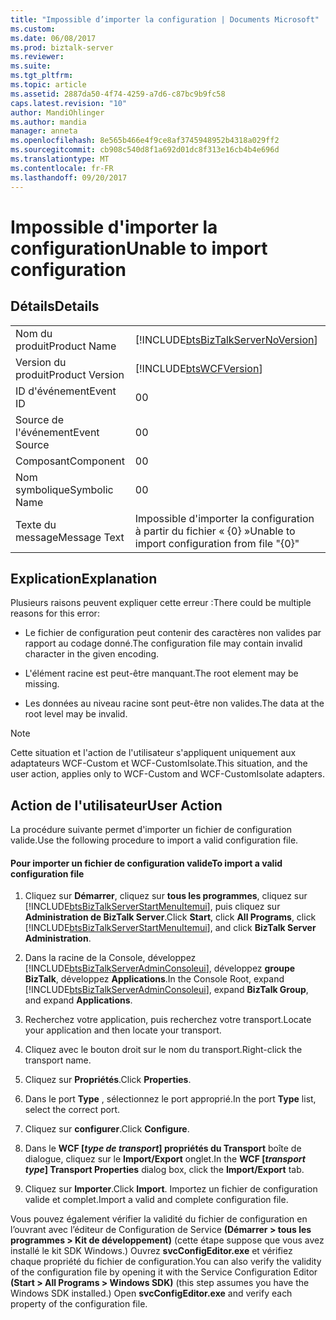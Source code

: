 ```yaml
---
title: "Impossible d’importer la configuration | Documents Microsoft"
ms.custom: 
ms.date: 06/08/2017
ms.prod: biztalk-server
ms.reviewer: 
ms.suite: 
ms.tgt_pltfrm: 
ms.topic: article
ms.assetid: 2887da50-4f74-4259-a7d6-c87bc9b9fc58
caps.latest.revision: "10"
author: MandiOhlinger
ms.author: mandia
manager: anneta
ms.openlocfilehash: 8e565b466e4f9ce8af3745948952b4318a029ff2
ms.sourcegitcommit: cb908c540d8f1a692d01dc8f313e16cb4b4e696d
ms.translationtype: MT
ms.contentlocale: fr-FR
ms.lasthandoff: 09/20/2017
---
```

# <a name="unable-to-import-configuration"></a><span data-ttu-id="7ece1-102">Impossible d'importer la configuration</span><span class="sxs-lookup"><span data-stu-id="7ece1-102">Unable to import configuration</span></span>
## <a name="details"></a><span data-ttu-id="7ece1-103">Détails</span><span class="sxs-lookup"><span data-stu-id="7ece1-103">Details</span></span>  
  
|||  
|-|-|  
|<span data-ttu-id="7ece1-104">Nom du produit</span><span class="sxs-lookup"><span data-stu-id="7ece1-104">Product Name</span></span>|[!INCLUDE[btsBizTalkServerNoVersion](../includes/btsbiztalkservernoversion-md.md)]|  
|<span data-ttu-id="7ece1-105">Version du produit</span><span class="sxs-lookup"><span data-stu-id="7ece1-105">Product Version</span></span>|[!INCLUDE[btsWCFVersion](../includes/btswcfversion-md.md)]|  
|<span data-ttu-id="7ece1-106">ID d'événement</span><span class="sxs-lookup"><span data-stu-id="7ece1-106">Event ID</span></span>|<span data-ttu-id="7ece1-107">0</span><span class="sxs-lookup"><span data-stu-id="7ece1-107">0</span></span>|  
|<span data-ttu-id="7ece1-108">Source de l'événement</span><span class="sxs-lookup"><span data-stu-id="7ece1-108">Event Source</span></span>|<span data-ttu-id="7ece1-109">0</span><span class="sxs-lookup"><span data-stu-id="7ece1-109">0</span></span>|  
|<span data-ttu-id="7ece1-110">Composant</span><span class="sxs-lookup"><span data-stu-id="7ece1-110">Component</span></span>|<span data-ttu-id="7ece1-111">0</span><span class="sxs-lookup"><span data-stu-id="7ece1-111">0</span></span>|  
|<span data-ttu-id="7ece1-112">Nom symbolique</span><span class="sxs-lookup"><span data-stu-id="7ece1-112">Symbolic Name</span></span>|<span data-ttu-id="7ece1-113">0</span><span class="sxs-lookup"><span data-stu-id="7ece1-113">0</span></span>|  
|<span data-ttu-id="7ece1-114">Texte du message</span><span class="sxs-lookup"><span data-stu-id="7ece1-114">Message Text</span></span>|<span data-ttu-id="7ece1-115">Impossible d'importer la configuration à partir du fichier « {0} »</span><span class="sxs-lookup"><span data-stu-id="7ece1-115">Unable to import configuration from file "{0}"</span></span>|  
  
## <a name="explanation"></a><span data-ttu-id="7ece1-116">Explication</span><span class="sxs-lookup"><span data-stu-id="7ece1-116">Explanation</span></span>  
 <span data-ttu-id="7ece1-117">Plusieurs raisons peuvent expliquer cette erreur :</span><span class="sxs-lookup"><span data-stu-id="7ece1-117">There could be multiple reasons for this error:</span></span>  
  
-   <span data-ttu-id="7ece1-118">Le fichier de configuration peut contenir des caractères non valides par rapport au codage donné.</span><span class="sxs-lookup"><span data-stu-id="7ece1-118">The configuration file may contain invalid character in the given encoding.</span></span>  
  
-   <span data-ttu-id="7ece1-119">L'élément racine est peut-être manquant.</span><span class="sxs-lookup"><span data-stu-id="7ece1-119">The root element may be missing.</span></span>  
  
-   <span data-ttu-id="7ece1-120">Les données au niveau racine sont peut-être non valides.</span><span class="sxs-lookup"><span data-stu-id="7ece1-120">The data at the root level may be invalid.</span></span>  
  
> [!NOTE]
>  <span data-ttu-id="7ece1-121">Cette situation et l'action de l'utilisateur s'appliquent uniquement aux adaptateurs WCF-Custom et WCF-CustomIsolate.</span><span class="sxs-lookup"><span data-stu-id="7ece1-121">This situation, and the user action, applies only to WCF-Custom and WCF-CustomIsolate adapters.</span></span>  
  
## <a name="user-action"></a><span data-ttu-id="7ece1-122">Action de l'utilisateur</span><span class="sxs-lookup"><span data-stu-id="7ece1-122">User Action</span></span>  
 <span data-ttu-id="7ece1-123">La procédure suivante permet d'importer un fichier de configuration valide.</span><span class="sxs-lookup"><span data-stu-id="7ece1-123">Use the following procedure to import a valid configuration file.</span></span>  
  
#### <a name="to-import-a-valid-configuration-file"></a><span data-ttu-id="7ece1-124">Pour importer un fichier de configuration valide</span><span class="sxs-lookup"><span data-stu-id="7ece1-124">To import a valid configuration file</span></span>  
  
1.  <span data-ttu-id="7ece1-125">Cliquez sur **Démarrer**, cliquez sur **tous les programmes**, cliquez sur [!INCLUDE[btsBizTalkServerStartMenuItemui](../includes/btsbiztalkserverstartmenuitemui-md.md)], puis cliquez sur **Administration de BizTalk Server**.</span><span class="sxs-lookup"><span data-stu-id="7ece1-125">Click **Start**, click **All Programs**, click [!INCLUDE[btsBizTalkServerStartMenuItemui](../includes/btsbiztalkserverstartmenuitemui-md.md)], and click **BizTalk Server Administration**.</span></span>  
  
2.  <span data-ttu-id="7ece1-126">Dans la racine de la Console, développez [!INCLUDE[btsBizTalkServerAdminConsoleui](../includes/btsbiztalkserveradminconsoleui-md.md)], développez **groupe BizTalk**, développez **Applications**.</span><span class="sxs-lookup"><span data-stu-id="7ece1-126">In the Console Root, expand [!INCLUDE[btsBizTalkServerAdminConsoleui](../includes/btsbiztalkserveradminconsoleui-md.md)], expand **BizTalk Group**, and expand  **Applications**.</span></span>  
  
3.  <span data-ttu-id="7ece1-127">Recherchez votre application, puis recherchez votre transport.</span><span class="sxs-lookup"><span data-stu-id="7ece1-127">Locate your application and then locate your transport.</span></span>  
  
4.  <span data-ttu-id="7ece1-128">Cliquez avec le bouton droit sur le nom du transport.</span><span class="sxs-lookup"><span data-stu-id="7ece1-128">Right-click the transport name.</span></span>  
  
5.  <span data-ttu-id="7ece1-129">Cliquez sur **Propriétés**.</span><span class="sxs-lookup"><span data-stu-id="7ece1-129">Click **Properties**.</span></span>  
  
6.  <span data-ttu-id="7ece1-130">Dans le port **Type** , sélectionnez le port approprié.</span><span class="sxs-lookup"><span data-stu-id="7ece1-130">In the port **Type** list, select the correct port.</span></span>  
  
7.  <span data-ttu-id="7ece1-131">Cliquez sur **configurer**.</span><span class="sxs-lookup"><span data-stu-id="7ece1-131">Click **Configure**.</span></span>  
  
8.  <span data-ttu-id="7ece1-132">Dans le **WCF [***type de transport***] propriétés du Transport** boîte de dialogue, cliquez sur le **Import/Export** onglet.</span><span class="sxs-lookup"><span data-stu-id="7ece1-132">In the **WCF [***transport type***] Transport Properties** dialog box, click the **Import/Export** tab.</span></span>  
  
9. <span data-ttu-id="7ece1-133">Cliquez sur **Importer**.</span><span class="sxs-lookup"><span data-stu-id="7ece1-133">Click **Import**.</span></span> <span data-ttu-id="7ece1-134">Importez un fichier de configuration valide et complet.</span><span class="sxs-lookup"><span data-stu-id="7ece1-134">Import a valid and complete configuration file.</span></span>  
  
 <span data-ttu-id="7ece1-135">Vous pouvez également vérifier la validité du fichier de configuration en l’ouvrant avec l’éditeur de Configuration de Service **(Démarrer > tous les programmes > Kit de développement)** (cette étape suppose que vous avez installé le kit SDK Windows.) Ouvrez **svcConfigEditor.exe** et vérifiez chaque propriété du fichier de configuration.</span><span class="sxs-lookup"><span data-stu-id="7ece1-135">You can also verify the validity of the configuration file by opening it with the Service Configuration Editor **(Start > All Programs > Windows SDK)** (this step assumes you have the Windows SDK installed.) Open **svcConfigEditor.exe** and verify each property of the configuration file.</span></span>